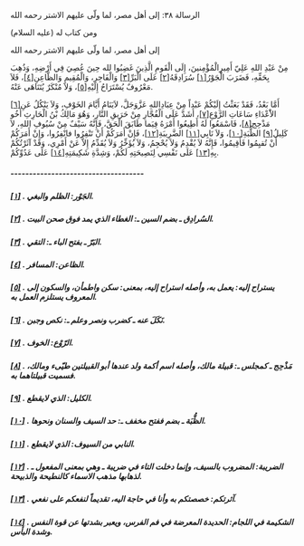   الرسالة  ٣٨: إلى أهل مصر، لما ولّى عليهم الاشتر رحمه الله	

ومن كتاب له (عليه السلام)

إلى أهل مصر، لما ولّى عليهم الاشتر رحمه الله

مِنْ عَبْدِ اللهِ عَلِيّ أَمِيرِالْمُؤْمِنينَ، إِلَى  الْقَومِ الَّذِينَ غَضِبُوا لله حِينَ عُصِيَ فِي أَرْضِهِ، وَذُهِبَ  بِحَقِّهِ، فَضَرَبَ الْجَوْرُ[[١\]](https://arabic.balaghah.net/node/766#_ftn1) سُرَادِقَهُ[[٢\]](https://arabic.balaghah.net/node/766#_ftn2) عَلَى الْبَرِّ[[٣\]](https://arabic.balaghah.net/node/766#_ftn3) وَالْفَاجِرِ، وَالْمُقِيمِ وَالظَّاعِنِ[[٤\]](https://arabic.balaghah.net/node/766#_ftn4)، فَلاَ مَعْرُوفٌ يُسْتَرَاحُ إِلَيْهِ[[٥\]](https://arabic.balaghah.net/node/766#_ftn5)، وَلاَ مُنْكَرٌ يُتَنَاهَى عَنْهُ.

أَمَّا بَعْدُ، فَقَدْ بَعَثْتُ إِلَيْكُمْ عَبْداً مِنْ  عِبَادِاللهِ عَزَّوَجَلَّ، لاَيَنَامُ أَيَّامَ الخَوْفِ، وَلاَ يَنْكُلُ  عَنِ[[٦\]](https://arabic.balaghah.net/node/766#_ftn6) الاَْعْدَاءِ سَاعَاتِ الرَّوْعِ[[٧\]](https://arabic.balaghah.net/node/766#_ftn7)، أَشَدَّ عَلَى الْفُجَّارِ مِنْ حَرَيقِ النَّارِ، وَهُوَ مَالِكُ بْنُ الْحَارِثِ أَخُو مَذْحِج[[٨\]](https://arabic.balaghah.net/node/766#_ftn8)، فَاسْمَعُوا لَهُ أَطِيعُوا أَمْرَهُ فِيَما طَابَقَ الْحَقَّ، فَإِنَّهُ سَيْفٌ مِنْ سُيُوفِ اللهِ، لاَ كَلِيلُ[[٩\]](https://arabic.balaghah.net/node/766#_ftn9) الظُّبَةِ[[١٠\]](https://arabic.balaghah.net/node/766#_ftn10)، وَلاَ نَابِي[[١١\]](https://arabic.balaghah.net/node/766#_ftn11) الضَّرِيبَةِ[[١٢\]](https://arabic.balaghah.net/node/766#_ftn12)، فَإِنْ أَمَرَكُمْ أَنْ تَنْفِرُوا فانْفِرُوا، وَإِنْ أَمَرَكُمْ أَنْ  تُقيِمُوا فَأَقِيمُوا، فَإِنَّهُ لاَ يُقْدِمُ وَلاَ يُحْجِمُ، وَلاَ  يُؤَخِّرُ وَلاَ يُقَدِّمُ إِلاَّ عَنْ أَمْرِي، وَقَدْ آثَرْتُكُمْ بِهِ[[١٣\]](https://arabic.balaghah.net/node/766#_ftn13) عَلَى نَفْسِي لِنَصِيحَتِهِ لَكُمْ، وَشِدَّةِ شَكِيمَتِهِ[[١٤\]](https://arabic.balaghah.net/node/766#_ftn14) عَلَى عَدُوِّكُمْ.

##### ------------------------------------

##### [[١\]](https://arabic.balaghah.net/node/766#_ftnref1) . الجَوْر: الظلم والبغي.

##### [[٢\]](https://arabic.balaghah.net/node/766#_ftnref2) . السُرادِق ـ بضم السين ـ: الغطاء الذي يمد فوق صحن البيت.

##### [[٣\]](https://arabic.balaghah.net/node/766#_ftnref3) . البَرّ ـ بفتح الباء ـ: التقي.

##### [[٤\]](https://arabic.balaghah.net/node/766#_ftnref4) . الظاعن: المسافر.

##### [[٥\]](https://arabic.balaghah.net/node/766#_ftnref5) . يستراح إليه: يعمل به، وأصله استراح إليه، بمعنى: سكن واطمأن، والسكون إلى المعروف يستلزم العمل به.

##### [[٦\]](https://arabic.balaghah.net/node/766#_ftnref6) . نَكَلَ عنه ـ كضرب ونصر وعلم ـ: نكص وجبن.

##### [[٧\]](https://arabic.balaghah.net/node/766#_ftnref7) . الرّوْع: الخوف.

##### [[٨\]](https://arabic.balaghah.net/node/766#_ftnref8) . مَذْحِج ـ كمجلس ـ: قبيلة مالك، وأصله اسم أكمة ولد عندها أبو القبيلتين طيّىء ومالك، فسميت قبيلتاهما به.

##### [[٩\]](https://arabic.balaghah.net/node/766#_ftnref9) . الكليل: الذي لايقطع.

##### [[١٠\]](https://arabic.balaghah.net/node/766#_ftnref10) . الظُّبَة ـ بضم ففتح مخفف ـ: حد السيف والسنان ونحوها.

##### [[١١\]](https://arabic.balaghah.net/node/766#_ftnref11) . النابي من السيوف: الذي لايقطع.

##### [[١٢\]](https://arabic.balaghah.net/node/766#_ftnref12) . الضريبة: المضروب بالسيف، وإنما دخلت التاء في ضريبة ـ وهي بمعنى المفعول ـ لذهابها مذهب الاسماء كالنطيحة والذبيحة.

##### [[١٣\]](https://arabic.balaghah.net/node/766#_ftnref13) . آثرتكم: خصصتكم به وأنا في حاجة اليه، تقديماً لنفعكم على نفعي.

##### [[١٤\]](https://arabic.balaghah.net/node/766#_ftnref14) . الشكيمة في اللجام: الحديدة المعرضة في فم الفرس، ويعبر بشدتها عن قوة النفس وشدة البأس. 
